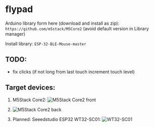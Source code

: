 # flypad

Arduino library form here (download and install as zip): 
`https://github.com/m5stack/M5Core2`
(avoid default version in Library manager)

Install library: `ESP-32-BLE-Mouse-master`



## TODO:
+ fix clicks (if not long from last touch increment touch level)


## Target devices:
1. M5Stack Core2: 
![M5Stack Core2 front](https://camo.githubusercontent.com/5a0c65f770698369b7d90eba09a387383f41e2882a0ee421a635b6a36f49683b/68747470733a2f2f646f63732e6d35737461636b2e636f6d2f6173736574732f696d672f70726f647563745f706963732f636f72652f636f7265322f636f7265325f30312e77656270)

2. ![M5Stack Core2 back](https://camo.githubusercontent.com/b7a08e39337dea6d85db3b8afa29517ddc9b2cf9f705436c0aa1ea377d6e0312/68747470733a2f2f646f63732e6d35737461636b2e636f6d2f6173736574732f696d672f70726f647563745f706963732f636f72652f636f7265322f636f7265325f30322e77656270)

3. Planned: Seeedstudio ESP32 WT32-SC01:
![WT32-SC01](https://static-cdn.seeedstudio.site/media/catalog/product/cache/9d0ce51a71ce6a79dfa2a98d65a0f0bd/1/0/102991454_front.png)

